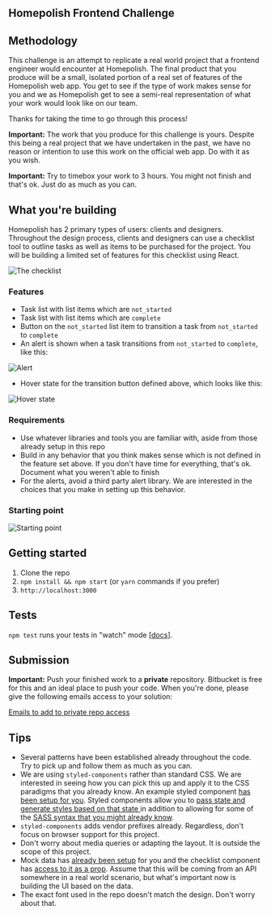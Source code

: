 Homepolish Frontend Challenge
----

## Methodology

This challenge is an attempt to replicate a real world project that a frontend engineer would encounter at Homepolish. The final product that you produce will be a small, isolated portion of a real set of features of the Homepolish web app. You get to see if the type of work makes sense for you and we as Homepolish get to see a semi-real representation of what your work would look like on our team.

Thanks for taking the time to go through this process!

**Important:** The work that you produce for this challenge is yours. Despite this being a real project that we have undertaken in the past, we have no reason or intention to use this work on the official web app. Do with it as you wish.

**Important:** Try to timebox your work to 3 hours. You might not finish and that's ok. Just do as much as you can.

## What you're building

Homepolish has 2 primary types of users: clients and designers. Throughout the design process, clients and designers can use a checklist tool to outline tasks as well as items to be purchased for the project. You will be building a limited set of features for this checklist using React.

![The checklist](https://user-images.githubusercontent.com/3035355/32299865-bdf1e776-bf1c-11e7-9013-51c7d6522ff9.png)

### Features

* Task list with list items which are `not_started`
* Task list with list items which are `complete`
* Button on the `not_started` list item to transition a task from `not_started` to `complete`
* An alert is shown when a task transitions from `not_started` to `complete`, like this:

![Alert](https://user-images.githubusercontent.com/3035355/32300670-3f739ea4-bf20-11e7-8e9c-e995e4a7b199.png)

* Hover state for the transition button defined above, which looks like this:

![Hover state](https://user-images.githubusercontent.com/3035355/32300433-1fce9776-bf1f-11e7-9cf1-747f14c2cd31.gif)

### Requirements

* Use whatever libraries and tools you are familiar with, aside from those already setup in this repo
* Build in any behavior that you think makes sense which is not defined in the feature set above. If you don't have time for everything, that's ok. Document what you weren't able to finish
* For the alerts, avoid a third party alert library. We are interested in the choices that you make in setting up this behavior.

### Starting point

![Starting point](https://user-images.githubusercontent.com/3035355/32295218-36c83312-bf0e-11e7-802b-e1f910a60ff3.png)

## Getting started

1. Clone the repo
2. `npm install && npm start` (or `yarn` commands if you prefer)
3. `http://localhost:3000`

## Tests

`npm test` runs your tests in "watch" mode [[docs](https://github.com/facebookincubator/create-react-app/blob/master/packages/react-scripts/template/README.md#command-line-interface)].

## Submission

**Important:** Push your finished work to a **private** repository. Bitbucket is free for this and an ideal place to push your code. When you're done, please give the following emails access to your solution:

[Emails to add to private repo access](https://github.com/Homepolish/frontend-challenge/wiki/Emails-to-add-to-private-repo-access)

## Tips

* Several patterns have been established already throughout the code. Try to pick up and follow them as much as you can.
* We are using `styled-components` rather than standard CSS. We are interested in seeing how you can pick this up and apply it to the CSS paradigms that you already know. An example styled component [has been setup for you](https://github.com/Homepolish/frontend-challenge/blob/35b8767bfdbeefc8c797d76479131c4a624fe4c2/src/components/checklist.js#L4-L9). Styled components allow you to [pass state and generate styles based on that state ](https://www.styled-components.com/docs/basics#passed-props) in addition to allowing for some of the [SASS syntax that you might already know](https://www.styled-components.com/docs/faqs#can-i-nest-rules).
* `styled-components` adds vendor prefixes already. Regardless, don't focus on browser support for this project.
* Don't worry about media queries or adapting the layout. It is outside the scope of this project.
* Mock data has [already been setup](https://github.com/Homepolish/frontend-challenge/blob/master/src/__mocks__/tasks.js) for you and the checklist component has [access to it as a prop](https://github.com/Homepolish/frontend-challenge/blob/35b8767bfdbeefc8c797d76479131c4a624fe4c2/src/components/checklist.js#L11). Assume that this will be coming from an API somewhere in a real world scenario, but what's important now is building the UI based on the data.
* The exact font used in the repo doesn't match the design. Don't worry about that.
